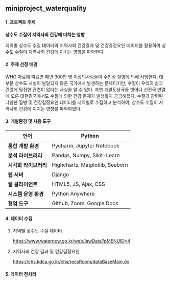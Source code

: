 ## miniproject_waterquality

#### **1. 프로젝트 주제**

**상수도 수질이 지역사회 건강에 미치는 영향**

지역별 상수도 수질 데이터와 지역사회 건강결과 및 건강결정요인 데이터를 활용하여 상수도 수질이 지역사회 건강에 끼치는 영향을 파악한다. 



#### **2. 주제 선정 배경**

WHO 자료에 따르면 매년 300만 명 이상의사람들이 수인성 질병에 의해 사망한다. 대부분 상수도 시설이 발달되지 않은 국가에서 발생하는 문제이지만, 수질이 우리의 삶과 건강에 밀접한 관련이 있다는 사실을 알 수 있다. 과연 개발도상국을 벗어나 선진국 반열에 오른 대한민국에서도 수질에 의한 건강 문제가 발생할지 궁금해졌다. 수질과 관련된 다양한 질병 및 건강결정요인 데이터를 지역별로 수집하고 분석하여, 상수도 수질이 지역사회 건강에 끼치는 영향을 파악하였다.



#### **3. 개발환경 및 사용 도구**

| **언어**              | **Python**                       |
| --------------------- | -------------------------------- |
| **통합 개발 환경**    | Pycharm, Jupyter  Notebook       |
| **분석 라이브러리**   | Pandas, Numpy, Sikit-Learn       |
| **시각화 라이브러리** | Highcharts, Matplotlib,  Seaborn |
| **웹 서버**           | Django                           |
| **웹 클라이언트**     | HTML5, JS, Ajax, CSS             |
| **시스템 운영  환경** | Python Anywhere                  |
| **협업 도구**         | Github, Zoom, Google  Docs       |



#### **4. 데이터 수집**

1. 지역별 상수도 수질 데이터

   https://www.waternow.go.kr/web/lawData?pMENUID=4

2) 지역사회 건강 결과 및 건강결정요인

   https://chs.kdca.go.kr/chs/recsRoom/dataBaseMain.do 



#### **5. 데이터 전처리**

